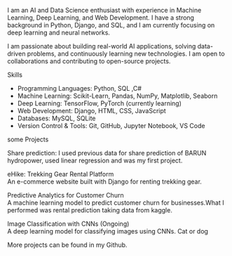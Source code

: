 I am an AI and Data Science enthusiast with experience in Machine Learning, Deep Learning, and Web Development. I have a strong background in Python, Django, and SQL, and I am currently focusing on deep learning and neural networks.  

I am passionate about building real-world AI applications, solving data-driven problems, and continuously learning new technologies. I am open to collaborations and contributing to open-source projects.  


 Skills  

- Programming Languages: Python, SQL ,C#
- Machine Learning: Scikit-Learn, Pandas, NumPy, Matplotlib, Seaborn 
- Deep Learning: TensorFlow, PyTorch (currently learning)  
- Web Development: Django, HTML, CSS, JavaScript  
- Databases: MySQL, SQLite  
- Version Control & Tools: Git, GitHub, Jupyter Notebook, VS Code  

some Projects  

 Share prediction:
 I used previous data for share prediction of BARUN hydropower, used linear regression and was my first project.

eHike: Trekking Gear Rental Platform  
An e-commerce website built with Django for renting trekking gear.  

 Predictive Analytics for Customer Churn  
A machine learning model to predict customer churn for businesses.What I performed was rental prediction taking data from kaggle.  

 Image Classification with CNNs (Ongoing)  
A deep learning model for classifying images using CNNs. Cat or dog 

More projects can be found in my Github.
